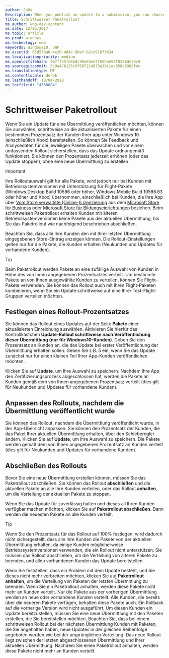 ```yaml
---
author: JnHs
Description: When you publish an update to a submission, you can choose to gradually roll out the updated packages to a percentage of your app’s customers on Windows 10.
title: Schrittweiser Paketrollout
ms.author: wdg-dev-content
ms.date: 12/05/2017
ms.topic: article
ms.prod: windows
ms.technology: uwp
keywords: Windows10, UWP
ms.assetid: 65d578a6-4e26-484c-90af-b2cd916f3634
ms.localizationpriority: medium
ms.openlocfilehash: 407ffb5fdebdc90a63ed7f65b4e97f8358dc58c8
ms.sourcegitcommit: 5c9a47b135c5f587214675e39c1ac058c0380f4c
ms.translationtype: MT
ms.contentlocale: de-DE
ms.lasthandoff: 10/04/2018
ms.locfileid: "4360084"
---
```

# <a name="gradual-package-rollout"></a>Schrittweiser Paketrollout

Wenn Sie ein Update für eine Übermittlung veröffentlichen möchten, können Sie auswählen, schrittweise an die aktualisierten Pakete für einen bestimmten Prozentsatz der Kunden Ihrer app unter Windows 10 (einschließlich Xbox) bereitstellen. So können Sie Feedback und Analysedaten für die jeweiligen Pakete überwachen und vor einem umfassenden Rollout sicherstellen, dass das Update ordnungemäß funktioniert. Sie können den Prozentsatz jederzeit erhöhen (oder das Update stoppen), ohne eine neue Übermittlung zu erstellen. 

> [!IMPORTANT]
> Ihre Rolloutauswahl gilt für alle Pakete, wird jedoch nur bei Kunden mit Betriebssystemversionen mit Unterstützung für Flight-Pakete (Windows.Desktop Build 10586 oder höher, Windows.Mobile Build 10586.63 oder höher und Xbox) übernommen, einschließlich bei Kunden, die Ihre App über [Vom Store verwaltete (Online-)Lizenzierung](organizational-licensing.md) aus dem [Microsoft Store for Business](https://businessstore.microsoft.com/store) oder [Microsoft Store für Bildungseinrichtungen](https://educationstore.microsoft.com/store) beziehen. Beim schrittweisen Paketrollout erhalten Kunden mit älteren Betriebssystemversionen keine Pakete aus der aktuellen Übermittlung, bis Sie das Paketrollout wie nachfolgend beschrieben abschließen.

Beachten Sie, dass alle Ihre Kunden den mit Ihrer letzten Übermittlung eingegebenen Store-Eintrag anzeigen können. Die Rollout-Einstellungen gelten nur für die Pakete, die Kunden erhalten (Neukunden und Updates für vorhandene Kunden).

> [!TIP]
> Beim Paketrollout werden Pakete an eine zufällige Auswahl von Kunden in Höhe des von Ihnen angegebenen Prozentsatzes verteilt. Um bestimmte Pakete an von Ihnen ausgewählte Kunden zu verteilen, können Sie Flight-Pakete verwenden. Sie können das Rollout auch mit Ihren Flight-Paketen kombinieren, wenn Sie ein Update schrittweise auf eine Ihrer Test-Flight-Gruppen verteilen möchten.


## <a name="setting-the-rollout-percentage"></a>Festlegen eines Rollout-Prozentsatzes

Sie können das Rollout eines Updates auf der Seite **Pakete** einer aktualisierten Einreichung auswählen. Aktivieren Sie hierfür das Kontrollkästchen **Update-Rollout schrittweise nach Veröffentlichung dieser Übermittlung (nur für Windows10-Kunden)**. Geben Sie den Prozentsatz an Kunden an, die das Update bei erster Veröffentlichung der Übermittlung erhalten sollen. Geben Sie z.B. 5 ein, wenn Sie das Update zunächst nur für einen kleinen Teil Ihrer App-Kunden veröffentlichen möchten.

Klicken Sie auf **Update**, um Ihre Auswahl zu speichern. Nachdem Ihre App den Zertifizierungsprozess abgeschlossen hat, werden die Pakete an Kunden gemäß dem von Ihnen angegebenen Prozentsatz verteilt (dies gilt für Neukunden und Updates für vorhandene Kunden).


## <a name="adjusting-the-rollout-after-the-submission-is-published"></a>Anpassen des Rollouts, nachdem die Übermittlung veröffentlicht wurde

Sie können das Rollout, nachdem die Übermittlung veröffentlicht wurde, in der App-Übersicht anpassen. Sie können den Prozentsatz der Kunden, die das Paket Ihrer aktuellen Übermittlung erhalten, über den Schieberegler ändern. Klicken Sie auf **Update**, um Ihre Auswahl zu speichern. Die Pakete werden gemäß dem von Ihnen angegebenen Prozentsatz an Kunden verteilt (dies gilt für Neukunden und Updates für vorhandene Kunden).


## <a name="completing-the-rollout"></a>Abschließen des Rollouts

Bevor Sie eine neue Übermittlung erstellen können, müssen Sie das Paketrollout abschließen. Sie können das Rollout **abschließen** und die aktuellen Pakete an alle Ihre Kunden verteilen, oder das Rollout **anhalten**, um die Verteilung der aktuellen Pakete zu stoppen.

Wenn Sie das Update für zuverlässig halten und dieses all Ihren Kunden verfügbar machen möchten, klicken Sie auf **Paketrollout abschließen**. Dann werden die neuesten Pakete an alle Kunden verteilt.

> [!TIP]
> Wenn Sie den Prozentsatz für das Rollout auf 100% festlegen, wird dadurch nicht sichergestellt, dass alle Ihre Kunden die Pakete von der aktuellen Übermittlung erhalten, da einige Kunden möglicherweise Betriebssystemversionen verwenden, die ein Rollout nicht unterstützen. Sie müssen das Rollout abschließen, um die Verteilung von älteren Pakete zu beenden, und allen vorhandenen Kunden das Update bereitstellen.

Wenn Sie feststellen, dass ein Problem mit dem Update besteht, und Sie dieses nicht mehr verbreiten möchten, klicken Sie auf **Paketrollout anhalten**, um die Verteilung von Paketen der letzten Übermittlung zu beenden. Wenn Sie ein Paketrollout anhalten, werden diese Pakete nicht mehr an Kunden verteilt. Nur die Pakete aus der vorherigen Übermittlung werden an neue oder vorhandene Kunden verteilt. Alle Kunden, die bereits über die neueren Pakete verfügen, behalten diese Pakete auch. Ein Rollback auf die vorherige Version wird nicht ausgeführt. Um diesen Kunden ein Update bereitzustellen, müssen Sie eine neue Übermittlung mit den Paketen erstellen, die Sie bereitstellen möchten. Beachten Sie, dass bei einem schrittweisen Rollout bei der nächsten Übermittlung Kunden mit Paketen, die Sie angehalten haben, neue Updates in der gleichen Reihenfolge angeboten werden wie bei der ursprünglichen Verteilung. Das neue Rollout liegt zwischen der letzten abgeschlossenen Übermittlung und Ihrer aktuellen Übermittlung. Nachdem Sie einen Paketrollout anhalten, werden diese Pakete nicht mehr an Kunden verteilt.
